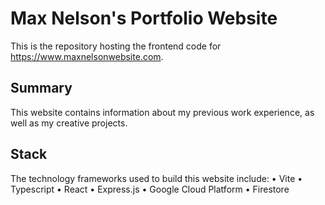# Max Nelson's Portfolio Website

This is the repository hosting the frontend code for https://www.maxnelsonwebsite.com.

## Summary

This website contains information about my previous work experience, as well as my creative projects.

## Stack

The technology frameworks used to build this website include:
• Vite
• Typescript
• React
• Express.js
• Google Cloud Platform
• Firestore

